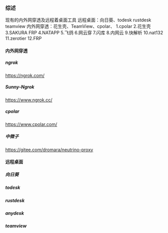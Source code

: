 ### 综述
现有的内外网穿透及远程着桌面工具
远程桌面：向日葵、todesk  rustdesk  teamview
内外网穿透：花生壳、TeamView、cpolar、
1.cpolar
2.花生壳
3.SAKURA FRP
4.NATAPP
5.飞鸽
6.网云穿
7.闪库
8.内网云
9.快解析
10.nat132
11.zerotier
12.FRP

#### 内外网穿透

##### ngrok
https://ngrok.com/

##### Sunny-Ngrok
https://www.ngrok.cc/

#####  cpolar
https://www.cpolar.com/

##### 中微子 
https://gitee.com/dromara/neutrino-proxy


#### 远程桌面

#####  向日葵
#####  todesk  
#####  rustdesk  
#####  anydesk  
#####  teamview